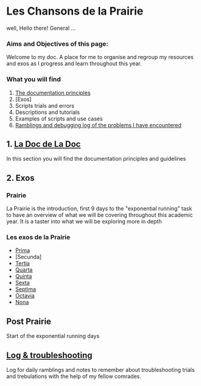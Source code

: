 # Les Chansons de la Prairie

well, Hello there!
General ... 

### Aims and Objectives of this page:

Welcome to my doc.
A place for me to organise and regroup my resources and exos as I progress and learn throughout this year.

### What you will find

1. [The documentation principles](1_MaDoc.md)
2. [Exos]
3. Scripts trials and errors
4. Descriptions and tutorials
5. Examples of scripts and use cases
6. [Ramblings and debugging log of the problems I have encountered](0_Log.md)

## 1. [La Doc de La Doc](1_MaDoc.md)

In this section you will find the documentation principles and guidelines

## 2. Exos

### Prairie
La Prairie is the introduction, first 9 days to the "exponential running" task to have an overview of what we will be covering throughout this academic year. 
It is a taster into what we will be exploring more in depth

### Les exos de la Prairie
* [Prima](prairie_exos/1_Prima.md)
* [Secunda]
* [Tertia](prairie_exos/3_Tertia.md)
* [Quarta](prairie_exos/4_Quarta.md)
* [Quinta](prairie_exos/5_Quinta.md)
* [Sexta](prairie_exos/6_Sexta.md)
* [Septima](prairie_exos/7_Septima.md)
* [Octavia](prairie_exos/8_octavia.md)
* [Nona](prairie_exos/9_Nona.md)

## Post Prairie
Start of the exponential running days

## [Log & troubleshooting](0_Log.md)
Log for daily ramblings and notes to remember about troubleshooting trials and trebulations with the help of my fellow comrades.

